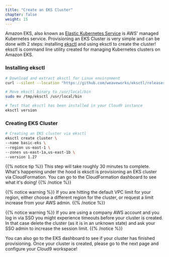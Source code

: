```yaml
---
title: "Create an EKS Cluster"
chapter: false
weight: 15
---
```


Amazon EKS, also known as [Elastic Kubernetes Service](https://aws.amazon.com/eks/) is AWS' managed Kubernetes service. Provisioning an EKS Cluster is very simple and can be done with 2 steps: installing [eksctl](https://docs.aws.amazon.com/eks/latest/userguide/getting-started-eksctl.html) and using eksctl to create the cluster! eksctl is command line utility created for managing Kubernetes clusters on Amazon EKS.

### Installing eksctl
```sh
# Download and extract eksctl for Linux environment
curl --silent --location "https://github.com/weaveworks/eksctl/releases/latest/download/eksctl_$(uname -s)_amd64.tar.gz" | tar xz -C /tmp

# Move eksctl binary to /usr/local/bin
sudo mv /tmp/eksctl /usr/local/bin

# Test that eksctl has been installed in your Cloud9 instance
eksctl version
```

### Creating EKS Cluster
```sh
# Creating an EKS cluster via eksctl
eksctl create cluster \
--name basic-eks \
--region us-east-1 \
--zones us-east-1a,us-east-1b \
--version 1.27
```

{{% notice tip %}}
This step will take roughly 30 minutes to complete. What's happening under the hood is eksctl is provisioning an EKS cluster via CloudFormation. You can go to the CloudFormation dashboard to see what it's doing!
{{% /notice %}}

{{% notice warning %}}
If you are hitting the default VPC limit for your region, either choose a different region for the cluster, or request a limit increase from your AWS admin.
{{% /notice %}}


{{% notice warning %}}
If you are using a company AWS account and you log in via SSO you might experience timeouts before your cluster is created. In that case delete the cluster (as it is in an unknown state) and ask your SSO admin to increase the session limit.
{{% /notice %}}

You can also go to the EKS dashboard to see if your cluster has finished provisioning. Once your cluster is created, please go to the next page and configure your Cloud9 workspace!